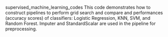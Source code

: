 supervised_machine_learning_codes
This code demonstrates how to construct pipelines to perform grid search and compare and performances (accuracy scores) of classifiers:  Logistic Regression, KNN, SVM, and Random Forest.  Imputer and StandardScalar are used in the pipeline for preprocessing.
